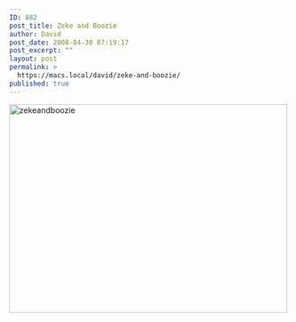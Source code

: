 ```yaml
---
ID: 882
post_title: Zeke and Boozie
author: David
post_date: 2008-04-30 07:19:17
post_excerpt: ""
layout: post
permalink: >
  https://macs.local/david/zeke-and-boozie/
published: true
---
```

<img src="https://macs.local/david/wp-content/uploads/2014/02/zekeandboozie.jpg" alt="zekeandboozie" width="500" height="375" class="alignleft size-full wp-image-883" />